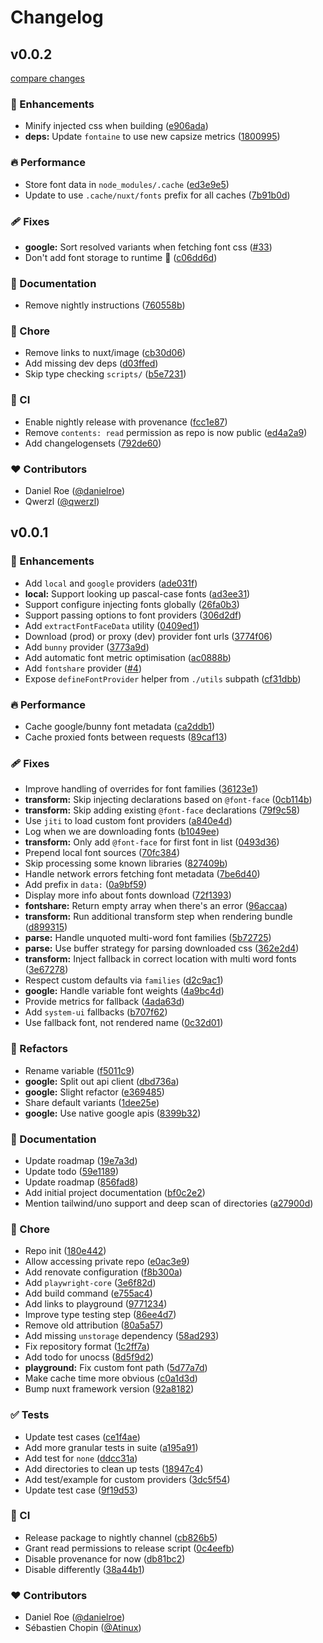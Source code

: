 # Changelog


## v0.0.2

[compare changes](https://github.com/nuxt/fonts/compare/v0.0.1...v0.0.2)

### 🚀 Enhancements

- Minify injected css when building ([e906ada](https://github.com/nuxt/fonts/commit/e906ada))
- **deps:** Update `fontaine` to use new capsize metrics ([1800995](https://github.com/nuxt/fonts/commit/1800995))

### 🔥 Performance

- Store font data in `node_modules/.cache` ([ed3e9e5](https://github.com/nuxt/fonts/commit/ed3e9e5))
- Update to use `.cache/nuxt/fonts` prefix for all caches ([7b91b0d](https://github.com/nuxt/fonts/commit/7b91b0d))

### 🩹 Fixes

- **google:** Sort resolved variants when fetching font css ([#33](https://github.com/nuxt/fonts/pull/33))
- Don't add font storage to runtime 🙈 ([c06dd6d](https://github.com/nuxt/fonts/commit/c06dd6d))

### 📖 Documentation

- Remove nightly instructions ([760558b](https://github.com/nuxt/fonts/commit/760558b))

### 🏡 Chore

- Remove links to nuxt/image ([cb30d06](https://github.com/nuxt/fonts/commit/cb30d06))
- Add missing dev deps ([d03ffed](https://github.com/nuxt/fonts/commit/d03ffed))
- Skip type checking `scripts/` ([b5e7231](https://github.com/nuxt/fonts/commit/b5e7231))

### 🤖 CI

- Enable nightly release with provenance ([fcc1e87](https://github.com/nuxt/fonts/commit/fcc1e87))
- Remove `contents: read` permission as repo is now public ([ed4a2a9](https://github.com/nuxt/fonts/commit/ed4a2a9))
- Add changelogensets ([792de60](https://github.com/nuxt/fonts/commit/792de60))

### ❤️ Contributors

- Daniel Roe ([@danielroe](http://github.com/danielroe))
- Qwerzl ([@qwerzl](http://github.com/qwerzl))

## v0.0.1


### 🚀 Enhancements

- Add `local` and `google` providers ([ade031f](https://github.com/nuxt/fonts/commit/ade031f))
- **local:** Support looking up pascal-case fonts ([ad3ee31](https://github.com/nuxt/fonts/commit/ad3ee31))
- Support configure injecting fonts globally ([26fa0b3](https://github.com/nuxt/fonts/commit/26fa0b3))
- Support passing options to font providers ([306d2df](https://github.com/nuxt/fonts/commit/306d2df))
- Add `extractFontFaceData` utility ([0409ed1](https://github.com/nuxt/fonts/commit/0409ed1))
- Download (prod) or proxy (dev) provider font urls ([3774f06](https://github.com/nuxt/fonts/commit/3774f06))
- Add `bunny` provider ([3773a9d](https://github.com/nuxt/fonts/commit/3773a9d))
- Add automatic font metric optimisation ([ac0888b](https://github.com/nuxt/fonts/commit/ac0888b))
- Add `fontshare` provider ([#4](https://github.com/nuxt/fonts/pull/4))
- Expose `defineFontProvider` helper from `./utils` subpath ([cf31dbb](https://github.com/nuxt/fonts/commit/cf31dbb))

### 🔥 Performance

- Cache google/bunny font metadata ([ca2ddb1](https://github.com/nuxt/fonts/commit/ca2ddb1))
- Cache proxied fonts between requests ([89caf13](https://github.com/nuxt/fonts/commit/89caf13))

### 🩹 Fixes

- Improve handling of overrides for font families ([36123e1](https://github.com/nuxt/fonts/commit/36123e1))
- **transform:** Skip injecting declarations based on `@font-face` ([0cb114b](https://github.com/nuxt/fonts/commit/0cb114b))
- **transform:** Skip adding existing `@font-face` declarations ([79f9c58](https://github.com/nuxt/fonts/commit/79f9c58))
- Use `jiti` to load custom font providers ([a840e4d](https://github.com/nuxt/fonts/commit/a840e4d))
- Log when we are downloading fonts ([b1049ee](https://github.com/nuxt/fonts/commit/b1049ee))
- **transform:** Only add `@font-face` for first font in list ([0493d36](https://github.com/nuxt/fonts/commit/0493d36))
- Prepend local font sources ([70fc384](https://github.com/nuxt/fonts/commit/70fc384))
- Skip processing some known libraries ([827409b](https://github.com/nuxt/fonts/commit/827409b))
- Handle network errors fetching font metadata ([7be6d40](https://github.com/nuxt/fonts/commit/7be6d40))
- Add prefix in `data:` ([0a9bf59](https://github.com/nuxt/fonts/commit/0a9bf59))
- Display more info about fonts download ([72f1393](https://github.com/nuxt/fonts/commit/72f1393))
- **fontshare:** Return empty array when there's an error ([96accaa](https://github.com/nuxt/fonts/commit/96accaa))
- **transform:** Run additional transform step when rendering bundle ([d899315](https://github.com/nuxt/fonts/commit/d899315))
- **parse:** Handle unquoted multi-word font families ([5b72725](https://github.com/nuxt/fonts/commit/5b72725))
- **parse:** Use buffer strategy for parsing downloaded css ([362e2d4](https://github.com/nuxt/fonts/commit/362e2d4))
- **transform:** Inject fallback in correct location with multi word fonts ([3e67278](https://github.com/nuxt/fonts/commit/3e67278))
- Respect custom defaults via `families` ([d2c9ac1](https://github.com/nuxt/fonts/commit/d2c9ac1))
- **google:** Handle variable font weights ([4a9bc4d](https://github.com/nuxt/fonts/commit/4a9bc4d))
- Provide metrics for fallback ([4ada63d](https://github.com/nuxt/fonts/commit/4ada63d))
- Add `system-ui` fallbacks ([b707f62](https://github.com/nuxt/fonts/commit/b707f62))
- Use fallback font, not rendered name ([0c32d01](https://github.com/nuxt/fonts/commit/0c32d01))

### 💅 Refactors

- Rename variable ([f5011c9](https://github.com/nuxt/fonts/commit/f5011c9))
- **google:** Split out api client ([dbd736a](https://github.com/nuxt/fonts/commit/dbd736a))
- **google:** Slight refactor ([e369485](https://github.com/nuxt/fonts/commit/e369485))
- Share default variants ([1dee25e](https://github.com/nuxt/fonts/commit/1dee25e))
- **google:** Use native google apis ([8399b32](https://github.com/nuxt/fonts/commit/8399b32))

### 📖 Documentation

- Update roadmap ([19e7a3d](https://github.com/nuxt/fonts/commit/19e7a3d))
- Update todo ([59e1189](https://github.com/nuxt/fonts/commit/59e1189))
- Update roadmap ([856fad8](https://github.com/nuxt/fonts/commit/856fad8))
- Add initial project documentation ([bf0c2e2](https://github.com/nuxt/fonts/commit/bf0c2e2))
- Mention tailwind/uno support and deep scan of directories ([a27900d](https://github.com/nuxt/fonts/commit/a27900d))

### 🏡 Chore

- Repo init ([180e442](https://github.com/nuxt/fonts/commit/180e442))
- Allow accessing private repo ([e0ac3e9](https://github.com/nuxt/fonts/commit/e0ac3e9))
- Add renovate configuration ([f8b300a](https://github.com/nuxt/fonts/commit/f8b300a))
- Add `playwright-core` ([3e6f82d](https://github.com/nuxt/fonts/commit/3e6f82d))
- Add build command ([e755ac4](https://github.com/nuxt/fonts/commit/e755ac4))
- Add links to playground ([9771234](https://github.com/nuxt/fonts/commit/9771234))
- Improve type testing step ([86ee4d7](https://github.com/nuxt/fonts/commit/86ee4d7))
- Remove old attribution ([80a5a57](https://github.com/nuxt/fonts/commit/80a5a57))
- Add missing `unstorage` dependency ([58ad293](https://github.com/nuxt/fonts/commit/58ad293))
- Fix repository format ([1c2ff7a](https://github.com/nuxt/fonts/commit/1c2ff7a))
- Add todo for unocss ([8d5f9d2](https://github.com/nuxt/fonts/commit/8d5f9d2))
- **playground:** Fix custom font path ([5d77a7d](https://github.com/nuxt/fonts/commit/5d77a7d))
- Make cache time more obvious ([c0a1d3d](https://github.com/nuxt/fonts/commit/c0a1d3d))
- Bump nuxt framework version ([92a8182](https://github.com/nuxt/fonts/commit/92a8182))

### ✅ Tests

- Update test cases ([ce1f4ae](https://github.com/nuxt/fonts/commit/ce1f4ae))
- Add more granular tests in suite ([a195a91](https://github.com/nuxt/fonts/commit/a195a91))
- Add test for `none` ([ddcc31a](https://github.com/nuxt/fonts/commit/ddcc31a))
- Add directories to clean up tests ([18947c4](https://github.com/nuxt/fonts/commit/18947c4))
- Add test/example for custom providers ([3dc5f54](https://github.com/nuxt/fonts/commit/3dc5f54))
- Update test case ([9f19d53](https://github.com/nuxt/fonts/commit/9f19d53))

### 🤖 CI

- Release package to nightly channel ([cb826b5](https://github.com/nuxt/fonts/commit/cb826b5))
- Grant read permissions to release script ([0c4eefb](https://github.com/nuxt/fonts/commit/0c4eefb))
- Disable provenance for now ([db81bc2](https://github.com/nuxt/fonts/commit/db81bc2))
- Disable differently ([38a44b1](https://github.com/nuxt/fonts/commit/38a44b1))

### ❤️ Contributors

- Daniel Roe ([@danielroe](http://github.com/danielroe))
- Sébastien Chopin ([@Atinux](http://github.com/Atinux))

